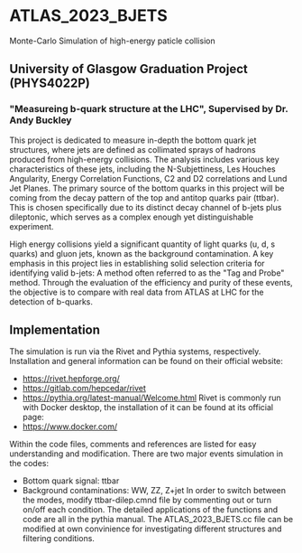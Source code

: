 # ATLAS_2023_BJETS
Monte-Carlo Simulation of high-energy paticle collision

## University of Glasgow Graduation Project (PHYS4022P)
### "Measureing b-quark structure at the LHC", Supervised by Dr. Andy Buckley
This project is dedicated to measure in-depth the bottom quark jet structures, where jets are defined as collimated sprays of hadrons produced from high-energy collisions. The analysis includes various key characteristics of these jets, including the N-Subjettiness, Les Houches Angularity, Energy Correlation Functions, C2 and D2 correlations and Lund Jet Planes. The primary source of the bottom quarks in this project will be coming from the decay pattern of the top and antitop quarks pair (ttbar). This is chosen specifically due to its distinct decay channel of b-jets plus dileptonic, which serves as a complex enough yet distinguishable experiment.

High energy collisions yield a significant quantity of light quarks (u, d, s quarks) and gluon jets, known as the background contamination. A key emphasis in this project lies in establishing solid selection criteria for identifying valid b-jets: A method often referred to as the "Tag and Probe" method. Through the evaluation of the efficiency and purity of these events, the objective is to compare with real data from ATLAS at LHC for the detection of b-quarks.

## Implementation
The simulation is run via the Rivet and Pythia systems, respectively. Installation and general information can be found on their official website:
- https://rivet.hepforge.org/
- https://gitlab.com/hepcedar/rivet
- https://pythia.org/latest-manual/Welcome.html
Rivet is commonly run with Docker desktop, the installation of it can be found at its official page:
- https://www.docker.com/

Within the code files, comments and references are listed for easy understanding and modification. There are two major events simulation in the codes:
- Bottom quark signal: ttbar
- Background contaminations: WW, ZZ, Z+jet
In order to switch between the modes, modify ttbar-dilep.cmnd file by commenting out or turn on/off each condition. The detailed applications of the functions and code are all in the pythia manual. The ATLAS_2023_BJETS.cc file can be modified at own convinience for investigating different structures and filtering conditions.
